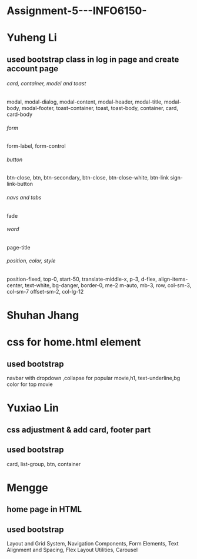 # Assignment-5---INFO6150-

# Yuheng Li
## used bootstrap class in log in page and create account page
###### card, container, model and toast
modal, modal-dialog, modal-content, modal-header, modal-title, modal-body, modal-footer, toast-container, toast, toast-body, container, card, card-body
###### form
form-label,  form-control
###### button
btn-close,  btn, btn-secondary, btn-close, btn-close-white, btn-link sign-link-button
###### navs and tabs
fade
###### word
page-title
###### position, color, style
position-fixed, top-0, start-50, translate-middle-x, p-3, d-flex, align-items-center, text-white, bg-danger, border-0, me-2 m-auto, mb-3, row, col-sm-3, col-sm-7 offset-sm-2, col-lg-12

# Shuhan Jhang

# css for home.html element
## used bootstrap
navbar with dropdown  ,collapse for popular movie,h1, text-underline,bg color for top movie

# Yuxiao Lin
## css adjustment & add card, footer part
## used bootstrap
card, list-group, btn, container

# Mengge

## home page in HTML
## used bootstrap
Layout and Grid System, Navigation Components, Form Elements, Text Alignment and Spacing, Flex Layout Utilities, Carousel